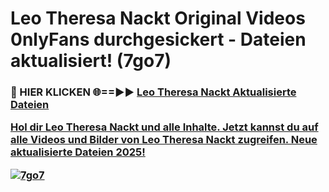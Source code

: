 # Leo Theresa Nackt Original Videos 0nlyFans durchgesickert - Dateien aktualisiert! (7go7)

<h3>🔴 HIER KLICKEN 🌐==►► <a href="https://tinyurl.com/h6vf6nb8" rel="nofollow">Leo Theresa Nackt Aktualisierte Dateien

Hol dir Leo Theresa Nackt und alle Inhalte. Jetzt kannst du auf alle Videos und Bilder von Leo Theresa Nackt zugreifen. Neue aktualisierte Dateien 2025!

[![7go7](https://i.imgur.com/sD4kR3V.gif)](https://tinyurl.com/h6vf6nb8)
